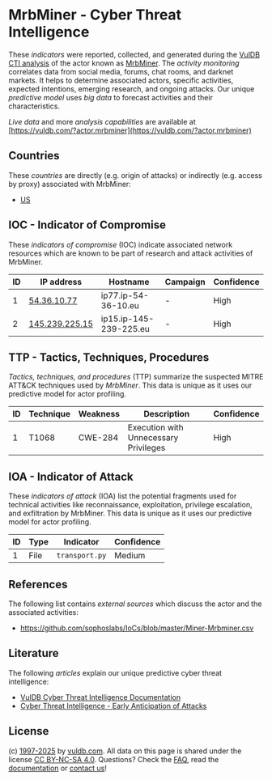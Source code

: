 # MrbMiner - Cyber Threat Intelligence

These _indicators_ were reported, collected, and generated during the [VulDB CTI analysis](https://vuldb.com/?kb.cti) of the actor known as [MrbMiner](https://vuldb.com/?actor.mrbminer). The _activity monitoring_ correlates data from social media, forums, chat rooms, and darknet markets. It helps to determine associated actors, specific activities, expected intentions, emerging research, and ongoing attacks. Our unique _predictive model_ uses _big data_ to forecast activities and their characteristics.

_Live data_ and more _analysis capabilities_ are available at [https://vuldb.com/?actor.mrbminer](https://vuldb.com/?actor.mrbminer)

## Countries

These _countries_ are directly (e.g. origin of attacks) or indirectly (e.g. access by proxy) associated with MrbMiner:

* [US](https://vuldb.com/?country.us)

## IOC - Indicator of Compromise

These _indicators of compromise_ (IOC) indicate associated network resources which are known to be part of research and attack activities of MrbMiner.

ID | IP address | Hostname | Campaign | Confidence
-- | ---------- | -------- | -------- | ----------
1 | [54.36.10.77](https://vuldb.com/?ip.54.36.10.77) | ip77.ip-54-36-10.eu | - | High
2 | [145.239.225.15](https://vuldb.com/?ip.145.239.225.15) | ip15.ip-145-239-225.eu | - | High

## TTP - Tactics, Techniques, Procedures

_Tactics, techniques, and procedures_ (TTP) summarize the suspected MITRE ATT&CK techniques used by _MrbMiner_. This data is unique as it uses our predictive model for actor profiling.

ID | Technique | Weakness | Description | Confidence
-- | --------- | -------- | ----------- | ----------
1 | T1068 | CWE-284 | Execution with Unnecessary Privileges | High

## IOA - Indicator of Attack

These _indicators of attack_ (IOA) list the potential fragments used for technical activities like reconnaissance, exploitation, privilege escalation, and exfiltration by MrbMiner. This data is unique as it uses our predictive model for actor profiling.

ID | Type | Indicator | Confidence
-- | ---- | --------- | ----------
1 | File | `transport.py` | Medium

## References

The following list contains _external sources_ which discuss the actor and the associated activities:

* https://github.com/sophoslabs/IoCs/blob/master/Miner-Mrbminer.csv

## Literature

The following _articles_ explain our unique predictive cyber threat intelligence:

* [VulDB Cyber Threat Intelligence Documentation](https://vuldb.com/?kb.cti)
* [Cyber Threat Intelligence - Early Anticipation of Attacks](https://www.scip.ch/en/?labs.20201022)

## License

(c) [1997-2025](https://vuldb.com/?kb.changelog) by [vuldb.com](https://vuldb.com/?kb.about). All data on this page is shared under the license [CC BY-NC-SA 4.0](https://creativecommons.org/licenses/by-nc-sa/4.0/). Questions? Check the [FAQ](https://vuldb.com/?kb.faq), read the [documentation](https://vuldb.com/?kb) or [contact us](https://vuldb.com/?contact)!
